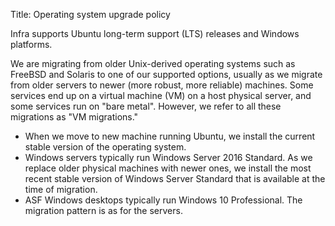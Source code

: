 Title: Operating system upgrade policy

Infra supports Ubuntu long-term support (LTS) releases and Windows platforms. 

We are migrating from older Unix-derived operating systems such as FreeBSD and Solaris to one of our supported options, usually as we migrate from older servers to newer (more robust, more reliable) machines. Some services end up on a virtual machine (VM) on a host physical server, and some services run on "bare metal". However, we refer to all these migrations as "VM migrations."

  - When we move to new machine running Ubuntu, we install the current stable version of the operating system.
  - Windows servers typically run Windows Server 2016 Standard. As we replace older physical machines with newer ones, we install the most recent stable version of Windows Server Standard that is available at the time of migration.
  - ASF Windows desktops typically run Windows 10 Professional. The migration pattern is as for the servers.
  

